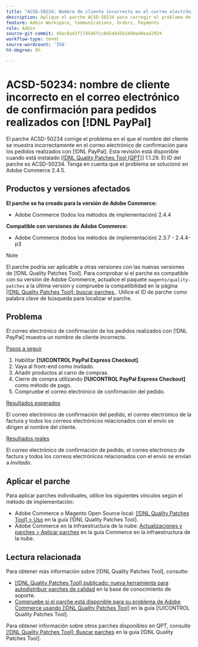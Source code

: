 ```yaml
---
title: "ACSD-50234: Nombre de cliente incorrecto en el correo electrónico de confirmación para pedidos realizados con  [!DNL PayPal]"
description: Aplique el parche ACSD-50234 para corregir el problema de Adobe Commerce en el que el nombre del cliente se muestra incorrectamente en el correo electrónico de confirmación para los pedidos realizados con  [!DNL PayPal].
feature: Admin Workspace, Communications, Orders, Payments
role: Admin
source-git-commit: 49ac8ad1f174546fcc0454645b2480a40ead2924
workflow-type: tm+mt
source-wordcount: '358'
ht-degree: 0%

---
```


# ACSD-50234: nombre de cliente incorrecto en el correo electrónico de confirmación para pedidos realizados con [!DNL PayPal]

El parche ACSD-50234 corrige el problema en el que el nombre del cliente se muestra incorrectamente en el correo electrónico de confirmación para los pedidos realizados con [!DNL PayPal]. Esta revisión está disponible cuando está instalado [[!DNL Quality Patches Tool (QPT)]](https://experienceleague.adobe.com/en/docs/commerce-knowledge-base/kb/announcements/commerce-announcements/magento-quality-patches-released-new-tool-to-self-serve-quality-patches) 1.1.29. El ID del parche es ACSD-50234. Tenga en cuenta que el problema se solucionó en Adobe Commerce 2.4.5.

## Productos y versiones afectados

**El parche se ha creado para la versión de Adobe Commerce:**

* Adobe Commerce (todos los métodos de implementación) 2.4.4

**Compatible con versiones de Adobe Commerce:**

* Adobe Commerce (todos los métodos de implementación) 2.3.7 - 2.4.4-p3

>[!NOTE]
>
>El parche podría ser aplicable a otras versiones con las nuevas versiones de [!DNL Quality Patches Tool]. Para comprobar si el parche es compatible con su versión de Adobe Commerce, actualice el paquete `magento/quality-patches` a la última versión y compruebe la compatibilidad en la página [[!DNL Quality Patches Tool]: buscar parches ](https://experienceleague.adobe.com/tools/commerce-quality-patches/index.html). Utilice el ID de parche como palabra clave de búsqueda para localizar el parche.

## Problema

El correo electrónico de confirmación de los pedidos realizados con [!DNL PayPal] muestra un nombre de cliente incorrecto.

<u>Pasos a seguir</u>

1. Habilitar **[!UICONTROL PayPal Express Checkout]**.
1. Vaya al front-end como invitado.
1. Añadir productos al carro de compras.
1. Cierre de compra utilizando **[!UICONTROL PayPal Express Checkout]** como método de pago.
1. Compruebe el correo electrónico de confirmación del pedido.

<u>Resultados esperados</u>

El correo electrónico de confirmación del pedido, el correo electrónico de la factura y todos los correos electrónicos relacionados con el envío se dirigen al nombre del cliente.

<u>Resultados reales</u>

El correo electrónico de confirmación de pedido, el correo electrónico de factura y todos los correos electrónicos relacionados con el envío se envían a *Invitado*.

## Aplicar el parche

Para aplicar parches individuales, utilice los siguientes vínculos según el método de implementación:

* Adobe Commerce o Magento Open Source local: [[!DNL Quality Patches Tool] > Uso](https://experienceleague.adobe.com/docs/commerce-operations/tools/quality-patches-tool/usage.html) en la guía [!DNL Quality Patches Tool].
* Adobe Commerce en la infraestructura de la nube: [Actualizaciones y parches > Aplicar parches](https://experienceleague.adobe.com/docs/commerce-cloud-service/user-guide/develop/upgrade/apply-patches.html) en la guía Commerce en la infraestructura de la nube.

## Lectura relacionada

Para obtener más información sobre [!DNL Quality Patches Tool], consulte:

* [[!DNL Quality Patches Tool] publicado: nueva herramienta para autodistribuir parches de calidad](https://experienceleague.adobe.com/en/docs/commerce-knowledge-base/kb/announcements/commerce-announcements/magento-quality-patches-released-new-tool-to-self-serve-quality-patches) en la base de conocimiento de soporte.
* [Compruebe si el parche está disponible para su problema de Adobe Commerce usando [!DNL Quality Patches Tool]](/help/tools/quality-patches-tool/patches-available-in-qpt/check-patch-for-magento-issue-with-magento-quality-patches.md) en la guía [!UICONTROL Quality Patches Tool].


Para obtener información sobre otros parches disponibles en QPT, consulte [[!DNL Quality Patches Tool]: Buscar parches](https://experienceleague.adobe.com/tools/commerce-quality-patches/index.html) en la guía [!DNL Quality Patches Tool].
